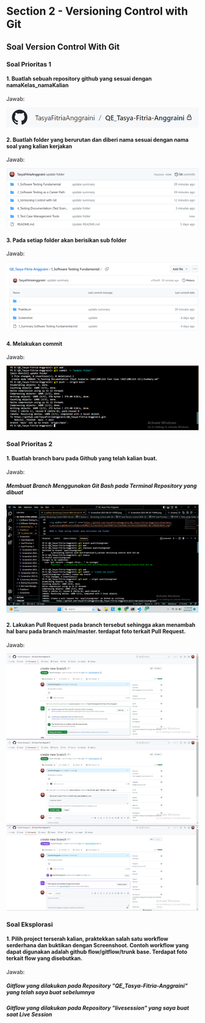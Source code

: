 # Section 2 - Versioning Control with Git

## Soal Version Control With Git

### Soal Prioritas 1
#### 1. Buatlah sebuah repository github yang sesuai dengan namaKelas_namaKalian

Jawab:

<img widht="632" alt="1" src="https://github.com/TasyaFitriaAnggraini/QE_Tasya-Fitria-Anggraini/blob/main/3_Versioning%20Control%20with%20Git/Screenshot/Soal%20Prioritas%201/Screenshot%202023-08-19%20125229.png">

#### 2. Buatlah folder yang berurutan dan diberi nama sesuai dengan nama soal yang kalian kerjakan

Jawab:

<img widht="908" alt="2" src="https://github.com/TasyaFitriaAnggraini/QE_Tasya-Fitria-Anggraini/blob/main/3_Versioning%20Control%20with%20Git/Screenshot/Soal%20Prioritas%201/Screenshot%202023-08-19%20130245.png">

#### 3. Pada setiap folder akan berisikan sub folder

Jawab:

<img widht="1228" alt="3" src="https://github.com/TasyaFitriaAnggraini/QE_Tasya-Fitria-Anggraini/blob/main/3_Versioning%20Control%20with%20Git/Screenshot/Soal%20Prioritas%201/Screenshot%202023-08-19%20130304.png">

#### 4. Melakukan commit

Jawab:

<img widht="1680" alt="3" src="https://github.com/TasyaFitriaAnggraini/QE_Tasya-Fitria-Anggraini/blob/main/3_Versioning%20Control%20with%20Git/Screenshot/Soal%20Prioritas%201/Screenshot%202023-08-19%20130351.png">


### Soal Prioritas 2
#### 1. Buatlah branch baru pada Github yang telah kalian buat.

Jawab:

##### Membuat Branch Menggunakan Git Bash pada Terminal Repository yang dibuat

<img widht="1112" alt="1" src="https://github.com/TasyaFitriaAnggraini/QE_Tasya-Fitria-Anggraini/blob/main/3_Versioning%20Control%20with%20Git/Screenshot/Soal%20Prioritas%202/Screenshot%202023-08-20%20114444.png">

#### 2. Lakukan Pull Request pada branch tersebut sehingga akan menambah hal baru pada branch main/master. terdapat foto terkait Pull Request.

Jawab:

<img widht="941" alt="1" src="https://github.com/TasyaFitriaAnggraini/QE_Tasya-Fitria-Anggraini/blob/main/3_Versioning%20Control%20with%20Git/Screenshot/Soal%20Prioritas%202/Screenshot%202023-08-20%20110401.png">

<img widht="925" alt="2" src="https://github.com/TasyaFitriaAnggraini/QE_Tasya-Fitria-Anggraini/blob/main/3_Versioning%20Control%20with%20Git/Screenshot/Soal%20Prioritas%202/Screenshot%202023-08-20%20110424.png">

<img widht="941" alt="3" src="https://github.com/TasyaFitriaAnggraini/QE_Tasya-Fitria-Anggraini/blob/main/3_Versioning%20Control%20with%20Git/Screenshot/Soal%20Prioritas%202/Screenshot%202023-08-20%20110445.png">


### Soal Eksplorasi
#### 1. Pilih project terserah kalian, praktekkan salah satu workflow serderhana dan buktikan dengan Screenshoot. Contoh workflow yang dapat digunakan adalah github flow/gitflow/trunk base. Terdapat foto terkait flow yang disebutkan.

Jawab:

##### Gitflow yang dilakukan pada Repository "QE_Tasya-Fitria-Anggraini" yang telah saya buat sebelumnya

##### Gitflow yang dilakukan pada Repository "livesession" yang saya buat saat Live Session